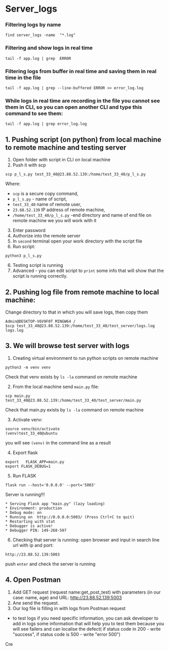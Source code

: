 # Server_logs
### Filtering logs by name
```
find server_logs -name  "*.log"
```
### Filtering and show logs in real time
```
tail -f app.log | grep  ERROR
```
### Filtering logs from buffer in real time and saving them in real time in the file
```
tail -f app.log | grep --line-buffered ERROR >> error_log.log
```
### While logs in real time are recording in the file you cannot see them in CLI, so you can open another CLI and type this command to see them:
```
tail -f app.log | grep error_log.log
```
## 1. Pushing script (on python) from local machine to remote machine and testing server
1. Open folder with script in CLI on local machine
2. Push it with scp
```
scp p_l_s.py test_33_40@23.88.52.139:/home/test_33_40/p_l_s.py
```
Where:
+ `scp` is a secure copy command,
+ `p_l_s.py` - name of script,
+ `test_33_40` name of remote user,
+ `23.88.52.139` IP address of remote machine,
+ `/home/test_33_40/p_l_s.py`  -end directory and name of end file on remote machine we you will work with it
3. Enter password
4. Authorize into the remote server
5. In `second` terminal open your work directory with the script file
6. Run script:
```
python3 p_l_s.py
```
6. Testing script is running
7. Advanced - you can edit script to `print` some info that will show that the script is running correctly.
## 2. Pushing log file from remote machine to local machine:
Change directory to that in which you will save logs, then copy them
```
Admin@DESKTOP-V6V9F0T MINGW64 /
$scp test_33_40@23.88.52.139:/home/test_33_40/test_server/logs.log logs.log
```
## 3. We will browse test server with logs
1. Creating virtual environment to run python scripts on remote machine
```
python3 -m venv venv
```
Check that venv exists by `ls -la` command on remote machine

2. From the local machine send `main.py` file:
```
scp main.py test_33_40@23.88.52.139:/home/test_33_40/test_server/main.py
```
Check that main.py exists by `ls -la` command on remote machine

3. Activate venv:
```
source venv/bin/activate
(venv)test_33_40@ubuntu
```
you will see `(venv)` in the command line as a result

4. Export flask
```
export   FLASK_APP=main.py
export FLASK_DEBUG=1
```
5. Run FLASK
```
flask run --host='0.0.0.0' --port='5003'
```
Server is running!!!
```
* Serving Flask app "main.py" (lazy loading)
* Environment: production
* Debug mode: on
* Running on  http://0.0.0.0:5003/ (Press Ctrl+C to quit)
* Restarting with stat
* Debugger is active!
* Debugger PIN: 149-268-507
```
6. Checking that server is running:
open browser and input in search line url with ip and port:
```
http://23.88.52.139:5003
```
push `enter` and check the server is running
## 4. Open Postman
1. Add GET request (request name:get_post_test) with parameters (in our case: name, age) and URL: http://23.88.52.139:5003
2. Ane send the request.
3. Our log file is filling in with logs from Postman request
* to test logs if you need specific information, you can ask developer to add in logs some information that will help you to test them because you will see failers and can localise the defect( if status code in 200 - write "success", if status code is 500 - write "error 500")


Cre
